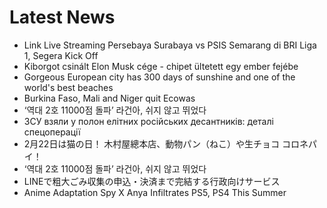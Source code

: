 # Latest News
-  Link Live Streaming Persebaya Surabaya vs PSIS Semarang di BRI Liga 1, Segera Kick Off
-  Kiborgot csinált Elon Musk cége - chipet ültetett egy ember fejébe
-  Gorgeous European city has 300 days of sunshine and one of the world's best beaches
-  Burkina Faso, Mali and Niger quit Ecowas
-  ‘역대 2호 11000점 돌파’ 라건아, 쉬지 않고 뛰었다
-  ЗСУ взяли у полон елітних російських десантників: деталі спецоперації
-  2月22日は猫の日！ 木村屋總本店、動物パン（ねこ）や生チョコ コロネパイ！
-  ‘역대 2호 11000점 돌파’ 라건아, 쉬지 않고 뛰었다
-  LINEで粗大ごみ収集の申込・決済まで完結する行政向けサービス
-  Anime Adaptation Spy X Anya Infiltrates PS5, PS4 This Summer
